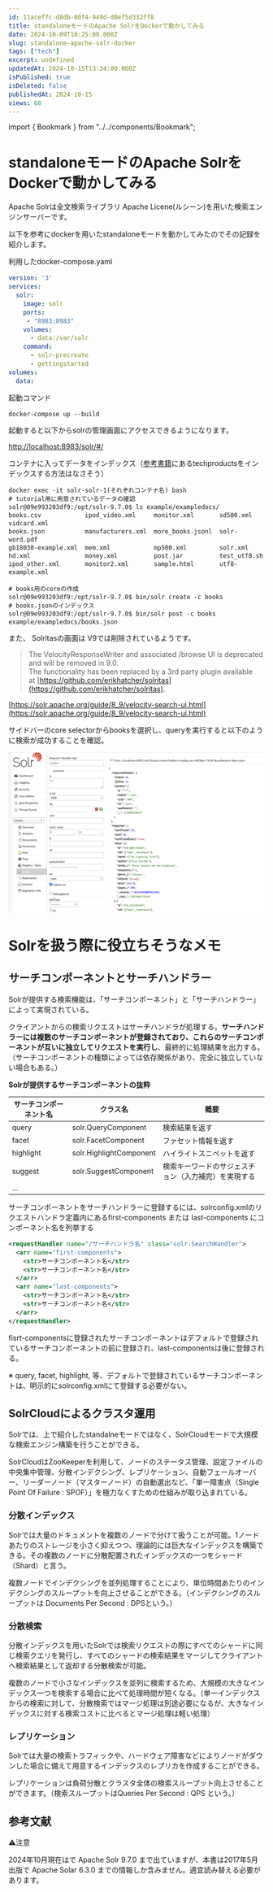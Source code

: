 ```yaml
---
id: 11acef7c-d8db-80f4-949d-d0ef5d332ff8
title: standaloneモードのApache SolrをDockerで動かしてみる
date: 2024-10-09T10:25:00.000Z
slug: standalone-apache-solr-docker
tags: ["tech"]
excerpt: undefined
updatedAt: 2024-10-15T13:34:00.000Z
isPublished: true
isDeleted: false
publishedAt: 2024-10-15
views: 68
---
```

import { Bookmark } from "../../components/Bookmark";
  
# standaloneモードの**Apache SolrをDockerで動かしてみる**  
  
  
Apache Solrは全文検索ライブラリ Apache Licene(ルシーン)を用いた検索エンジンサーバーです。  
  
  
以下を参考にdockerを用いたstandaloneモードを動かしてみたのでその記録を紹介します。  
  
  
<Bookmark href="https://solr.apache.org/guide/solr/latest/deployment-guide/solr-in-docker.html" />
  
  
利用したdocker-compose.yaml  
  
  
```yaml  
version: '3'  
services:  
  solr:  
    image: solr  
    ports:  
     - "8983:8983"  
    volumes:  
      - data:/var/solr  
    command:  
      - solr-precreate  
      - gettingstarted  
volumes:  
  data:  
```  
  
  
起動コマンド  
  
  
```shell  
docker-compose up --build  
```  
  
  
起動すると以下からsolrの管理画面にアクセスできるようになります。  
  
  
[http://localhost:8983/solr/#/](http://localhost:8983/solr/#/) 
  
  
コンテナに入ってデータをインデックス（[参考書籍](https://gihyo.jp/book/2017/978-4-7741-8930-7)にあるtechproductsをインデックスする方法はなさそう）  
  
  
```shell  
docker exec -it solr-solr-1(それぞれコンテナ名) bash  
# tutorial用に用意されているデータの確認  
solr@09e993203df9:/opt/solr-9.7.0$ ls example/exampledocs/  
books.csv            ipod_video.xml     monitor.xml       sd500.xml         vidcard.xml  
books.json           manufacturers.xml  more_books.jsonl  solr-word.pdf  
gb18030-example.xml  mem.xml            mp500.xml         solr.xml  
hd.xml               money.xml          post.jar          test_utf8.sh  
ipod_other.xml       monitor2.xml       sample.html       utf8-example.xml  
  
# books用のcoreの作成  
solr@09e993203df9:/opt/solr-9.7.0$ bin/solr create -c books  
# books.jsonのインデックス  
solr@09e993203df9:/opt/solr-9.7.0$ bin/solr post -c books example/exampledocs/books.json  
```  
  
  
また、 Solritasの画面は V9では削除されているようです。  
  
  
> The VelocityResponseWriter and associated /browse UI is deprecated and will be removed in 9.0.    
> The functionality has been replaced by a 3rd party plugin available at [https://github.com/erikhatcher/solritas](https://github.com/erikhatcher/solritas).  
  
  
[https://solr.apache.org/guide/8_9/velocity-search-ui.html](https://solr.apache.org/guide/8_9/velocity-search-ui.html)  
  
  
サイドバーのcore selectorからbooksを選択し、queryを実行すると以下のように検索が成功することを確認。  
  
![alt text](images/standalone-apache-solr-docker/solr-dashboard.png)  
  
# Solrを扱う際に役立ちそうなメモ  
  
  
## サーチコンポーネントとサーチハンドラー  
  
  
Solrが提供する検索機能は、「サーチコンポーネント」と「サーチハンドラー」によって実現されている。  
  
  
クライアントからの検索リクエストはサーチハンドラが処理する。**サーチハンドラーには複数のサーチコンポーネントが登録されており、これらのサーチコンポーネントが互いに独立してリクエストを実行し**、最終的に処理結果を出力する。（サーチコンポーネントの種類によっては依存関係があり、完全に独立していない場合もある。）  
  
  
**Solrが提供するサーチコンポーネントの抜粋**  
  
  
| サーチコンポーネント名 | クラス名                    | 概要                         |  
| ----------- | ----------------------- | -------------------------- |  
| query       | solr.QueryComponent     | 検索結果を返す                    |  
| facet       | solr.FacetComponent     | ファセット情報を返す                 |  
| highlight   | solr.HighlightComponent | ハイライトスニペットを返す              |  
| suggest     | solr.SuggestComponent   | 検索キーワードのサジェスチョン（入力補完）を実現する |  
| …           |                         |                            |  
  
  
サーチコンポーネントをサーチハンドラーに登録するには、solrconfig.xmlのリクエストハンドラ定義内にあるfirst-components または last-components にコンポーネント名を列挙する  
  
  
```xml  
<requestHandler name="/サーチハンドラ名" class="solr.SearchHandler">  
  <arr name="first-components">  
    <str>サーチコンポーネント名</str>  
    <str>サーチコンポーネント名</str>  
  </arr>  
  <arr name="last-components">  
    <str>サーチコンポーネント名</str>  
    <str>サーチコンポーネント名</str>  
  </arr>  
</requestHandler>  
```  
  
  
fisrt-componentsに登録されたサーチコンポーネントはデフォルトで登録されているサーチコンポーネントの前に登録され、last-componentsは後に登録される。  
  
  
※ query, facet, highlight, 等、デフォルトで登録されているサーチコンポーネントは、明示的にsolrconfig.xmlにて登録する必要がない。  
  
  
## SolrCloudによるクラスタ運用  
  
  
Solrでは、上で紹介したstandalneモードではなく、SolrCloudモードで大規模な検索エンジン構築を行うことができる。  
  
  
SolrCloudはZooKeeperを利用して、ノードのステータス管理、設定ファイルの中央集中管理、分散インデクシング、レプリケーション、自動フェールオーバー、リーダーノード（マスターノード）の自動選出など、「単一障害点（Single Point Of Failure : SPOF）」を極力なくすための仕組みが取り込まれている。  
  
  
### 分散インデックス  
  
  
Solrでは大量のドキュメントを複数のノードで分けて扱うことが可能。1ノードあたりのストレージを小さく抑えつつ、理論的には巨大なインデックスを構築できる。その複数のノードに分散配置されたインデックスの一つをシャード（Shard）と言う。  
  
  
複数ノードでインデクシングを並列処理することにより、単位時間あたりのインデクシングのスループットを向上させることができる。（インデクシングのスループットは Documents Per Second :  DPSという。）  
  
  
### 分散検索  
  
  
分散インデックスを用いたSolrでは検索リクエストの際にすべてのシャードに同じ検索クエリを発行し、すべてのシャードの検索結果をマージしてクライアントへ検索結果として返却する分散検索が可能。  
  
  
複数のノードで小さなインデックスを並列に検索するため、大規模の大きなインデックス一つを検索する場合に比べて処理時間が短くなる。（単一インデックスからの検索に対して、分散検索ではマージ処理は別途必要になるが、大きなインデックスに対する検索コストに比べるとマージ処理は軽い処理）  
  
  
### レプリケーション  
  
  
Solrでは大量の検索トラフィックや、ハードウェア障害などによりノードがダウンした場合に備えて用意するインデックスのレプリカを作成することができる。  
  
  
レプリケーションは負荷分散とクラスタ全体の検索スループット向上させることができます。（検索スループットはQueries Per Second : QPS という。）  
  
  
## 参考文献  
  
  
<Bookmark href="https://gihyo.jp/book/2017/978-4-7741-8930-7" />
  
  
⚠️注意  
  
  
2024年10月現在はで Apache Solr 9.7.0  まで出ていますが、本書は2017年5月出版で Apache Solar 6.3.0 までの情報しか含みません。適宜読み替える必要があります。  
  
